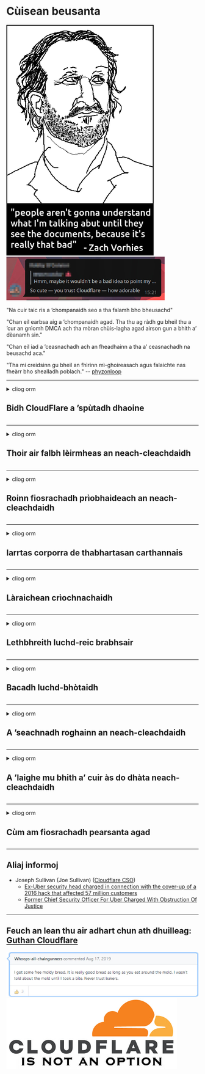 # Cùisean beusanta

![](../image/itsreallythatbad.jpg)
![](../image/telegram/c81238387627b4bfd3dcd60f56d41626.jpg)

"Na cuir taic ris a ’chompanaidh seo a tha falamh bho bheusachd"

"Chan eil earbsa aig a ’chompanaidh agad. Tha thu ag ràdh gu bheil thu a ’cur an gnìomh DMCA ach tha mòran chùis-lagha agad airson gun a bhith a’ dèanamh sin."

"Chan eil iad a ’ceasnachadh ach an fheadhainn a tha a’ ceasnachadh na beusachd aca."

"Tha mi creidsinn gu bheil an fhìrinn mì-ghoireasach agus falaichte nas fheàrr bho shealladh poblach."  -- [phyzonloop](https://twitter.com/phyzonloop)


---


<details>
<summary>cliog orm

## Bidh CloudFlare a ’spùtadh dhaoine
</summary>


Bidh Cloudflare a ’cur puist-d spama gu luchd-cleachdaidh nach eil Cloudflare.

- Na cuir ach puist-d gu luchd-aontachaidh a tha air roghnachadh a-steach
- Nuair a chanas an neach-cleachdaidh “stad”, an uairsin stad air post-d a chuir

Tha e cho sìmplidh sin. Ach chan eil dragh air Cloudflare.
Thuirt Cloudflare gum faod cleachdadh na seirbheis aca stad a chuir air a h-uile spamadair no neach-ionnsaigh.
Ciamar as urrainn dhuinn stad a chuir air Cloudflare gun Cloudflare a ghnìomhachadh?


| 🖼 | 🖼 |
| --- | --- |
| ![](../image/cfspam01.jpg) | ![](../image/cfspam03.jpg) |
| ![](../image/cfspam02.jpg) | ![](../image/cfspambrittany.jpg)<br>![](../image/cfspamtwtr.jpg) |

</details>

---

<details>
<summary>cliog orm

## Thoir air falbh lèirmheas an neach-cleachdaidh
</summary>


Lèirmheasan àicheil censor Cloudflare.
Ma phostas tu teacsa anti-Cloudflare air Twitter, tha cothrom agad freagairt fhaighinn bho neach-obrach Cloudflare le teachdaireachd "Chan e, chan eil".
Ma chuireas tu lèirmheas àicheil air làrach ath-bhreithneachaidh sam bith, feuchaidh iad ri censor a dhèanamh air.


| 🖼 | 🖼 |
| --- | --- |
| ![](../image/cfcenrev_01.jpg)<br>![](../image/cfcenrev_02.jpg) | ![](../image/cfcenrev_03.jpg) |

</details>

---

<details>
<summary>cliog orm

## Roinn fiosrachadh prìobhaideach an neach-cleachdaidh
</summary>


Tha duilgheadas sàrachadh mòr aig Cloudflare.
Bidh Cloudflare a ’roinn fiosrachadh pearsanta dhaibhsan a tha a’ gearan mu làraich aoigheachd.
Bidh iad uaireannan ag iarraidh ort an fhìor ID agad a thoirt seachad.
Mura h-eil thu airson do shàrachadh, ionnsaigh, swat no marbhadh, is fheàrr dhut fuireach air falbh bho làraich-lìn Cloudflared.


| 🖼 | 🖼 |
| --- | --- |
| ![](../image/cfdox_what.jpg) | ![](../image/cfdox_swat.jpg) |
| ![](../image/cfdox_kill.jpg) | ![](../image/cfdox_threat.jpg) |
| ![](../image/cfdox_dox.jpg) | ![](../image/cfdox_ex1.jpg)<br>![](../image/cfdox_ex2.jpg) |

</details>

---

<details>
<summary>cliog orm

## Iarrtas corporra de thabhartasan carthannais
</summary>


Tha CloudFlare ag iarraidh tabhartasan carthannach.
Tha e uamhasach uamhasach gum biodh corporra Ameireaganach ag iarraidh carthannas còmhla ri buidhnean neo-phrothaideach aig a bheil adhbharan matha.
Ma tha thu a ’còrdadh riut a bhith a’ cur bacadh air daoine no a ’caitheamh ùine dhaoine eile, is dòcha gum biodh tu airson cuid de pizzas òrdachadh airson luchd-obrach Cloudflare.


![](../image/cfdonate.jpg)

</details>

---

<details>
<summary>cliog orm

## Làraichean crìochnachaidh
</summary>


Dè a nì thu ma thèid an làrach agad sìos gu h-obann?
Tha aithrisean ann gu bheil Cloudflare a ’cuir às do rèiteachadh an neach-cleachdaidh no a’ stad seirbheis gun rabhadh sam bith, gu sàmhach.
Tha sinn a ’moladh gun lorg thu solaraiche nas fheàrr.

![](../image/cftmnt.jpg)

</details>

---

<details>
<summary>cliog orm

## Lethbhreith luchd-reic brabhsair
</summary>


Bidh CloudFlare a ’toirt làimhseachadh fàbharach dhaibhsan a tha a’ cleachdadh Firefox fhad ‘s a tha iad a’ toirt làimhseachadh nàimhdeil do luchd-cleachdaidh neo-Tor-Browser thairis air Tor.
Bidh luchd-cleachdaidh Tor a dhiùltas gu ceart javascript neo-saor a chuir an gnìomh cuideachd a ’faighinn làimhseachadh nàimhdeil.
Tha an neo-ionannachd ruigsinneachd seo na ana-cleachdadh neodrachd lìonra agus ana-cleachdadh cumhachd.

![](../image/browdifftbcx.gif)

- Clì: Brabhsair Tor, Deas: Chrome. An aon seòladh IP.

![](../image/browserdiff.jpg)

- Clì: Tor Browser Javascript Ciorramach, Comasachadh Cookie
- Deas: Chrome Javascript air a chomasachadh, briosgaid ciorramach

![](../image/cfsiryoublocked.jpg)

- QuteBrowser (mion-bhrobhsair) às aonais Tor (Clearnet IP)

| ***Brabhsair*** | ***Làimhseachadh ruigsinneachd*** |
| --- | --- |
| Tor Browser (Javascript air a chomasachadh) | ruigsinneachd ceadaichte |
| Firefox (Javascript air a chomasachadh) | ruigsinneachd air a lughdachadh |
| Chromium (Javascript air a chomasachadh) | ruigsinneachd air a lughdachadh |
| Chromium or Firefox (Javascript ciorramach) | ruigsinneachd air a dhiùltadh |
| Chromium or Firefox (Cookie ciorramach) | ruigsinneachd air a dhiùltadh |
| QuteBrowser | ruigsinneachd air a dhiùltadh |
| lynx | ruigsinneachd air a dhiùltadh |
| w3m | ruigsinneachd air a dhiùltadh |
| wget | ruigsinneachd air a dhiùltadh |


Carson nach cleachd thu putan Audio gus fuasgladh fhaighinn air dùbhlan furasta?

Tha, tha putan claisneachd ann, ach cha bhith e an-còmhnaidh ag obair thairis air Tor.
Gheibh thu an teachdaireachd seo nuair a phutas tu air:

```
Feuch ris a-rithist nas fhaide air adhart
Is dòcha gu bheil an coimpiutair no an lìonra agad a ’cur cheistean fèin-ghluasadach.
Gus ar luchd-cleachdaidh a dhìon, chan urrainn dhuinn d ’iarrtas a phròiseasadh an-dràsta.
Airson tuilleadh fiosrachaidh tadhal air an duilleag cuideachaidh againn
```

</details>

---

<details>
<summary>cliog orm

## Bacadh luchd-bhòtaidh
</summary>


Bidh luchd-bhòtaidh ann an stàitean na SA a ’clàradh gus bhòtadh aig a’ cheann thall tro làrach-lìn rùnaire na stàite ann an stàite an taigh-còmhnaidh aca.
Bidh oifisean rùnaire stàite fo smachd Poblachdach a ’dol an sàs ann an casg luchd-bhòtaidh le bhith a’ cur làrach-lìn rùnaire na stàite tro Cloudflare.
Tha làimhseachadh nàimhdeil Cloudflare air luchd-cleachdaidh Tor, a shuidheachadh MITM mar àite faire cruinneil meadhanaichte, agus an dreuchd millteach aige gu h-iomlan a ’fàgail gu bheil luchd-bhòtaidh deònach clàradh.
Tha Libearalaich gu sònraichte buailteach a bhith a ’gabhail ri prìobhaideachd.
Bidh foirmean clàraidh luchd-bhòtaidh a ’tional fiosrachadh mothachail mu chlaonadh poilitigeach neach-bhòtaidh, seòladh corporra pearsanta, àireamh tèarainteachd shòisealta, agus ceann-latha breith.
Chan eil a ’mhòr-chuid de stàitean a’ dèanamh ach fo-sheata den fhiosrachadh sin a tha ri fhaighinn gu poblach, ach tha Cloudflare a ’faicinn an fhiosrachaidh sin uile nuair a chlàraicheas cuideigin airson bhòtadh.

Thoir fa-near nach eil clàradh pàipeir a ’dol timcheall air Cloudflare oir is dòcha gum bi rùnaire luchd-obrach inntrigidh dàta stàite a’ cleachdadh làrach-lìn Cloudflare gus an dàta a thoirt a-steach.

| 🖼 | 🖼 |
| --- | --- |
| ![](../image/cfvotm_01.jpg) | ![](../image/cfvotm_02.jpg) |

- Tha Change.org na làrach-lìn ainmeil airson a bhith a ’tional bhòtaichean agus a’ dol an gnìomh.
“tha daoine anns a h-uile àite a ’tòiseachadh iomairtean, a’ gluasad luchd-taic, agus ag obair le luchd-co-dhùnaidh gus fuasglaidhean a stiùireadh.”
Gu mì-fhortanach, chan urrainn dha mòran dhaoine atharrachadh.org fhaicinn idir mar thoradh air sìoltachan ionnsaigheach Cloudflare.
Thathas gam bacadh bho bhith a ’soidhnigeadh na h-athchuinge, mar sin gan dùnadh a-mach à pròiseas deamocratach.
Bidh a bhith a ’cleachdadh àrd-ùrlar neo-sgòthan eile leithid OpenPetition a’ cuideachadh le bhith a ’faighinn fuasgladh air an duilgheadas.

| 🖼 | 🖼 |
| --- | --- |
| ![](../image/changeorgasn.jpg) | ![](../image/changeorgtor.jpg) |

- Tha “Pròiseact Athenian” Cloudflare a ’tabhann dìon aig ìre iomairt an-asgaidh do làraich-lìn taghaidh stàite agus ionadail.
Thuirt iad “gum faigh na buill-phàrlamaid aca cothrom air fiosrachadh taghaidh agus clàradh luchd-bhòtaidh” ach is e breug a tha seo leis nach urrainn dha mòran dhaoine sùil a thoirt air an làrach idir.

</details>

---

<details>
<summary>cliog orm

## A ’seachnadh roghainn an neach-cleachdaidh
</summary>


Ma roghnaicheas tu rudeigin, tha dùil agad nach fhaigh thu post-d mu dheidhinn.
Bidh Cloudflare a ’seachnadh roghainn an neach-cleachdaidh agus a’ roinn dàta le corporaidean treas-phàrtaidh às aonais cead an neach-ceannach.
Ma tha thu a ’cleachdadh am plana an-asgaidh aca, bidh iad uaireannan a’ cur post-d thugad ag iarraidh fo-sgrìobhadh mìosail a cheannach.

![](../image/cfviopl_tp.jpg)

</details>

---

<details>
<summary>cliog orm

## A ’laighe mu bhith a’ cuir às do dhàta neach-cleachdaidh
</summary>


A rèir blog an neach-ceannach ex-cloudflare seo, tha Cloudflare na laighe mu bhith a ’cuir às do chunntasan.
An-diugh, bidh mòran chompanaidhean a ’cumail an dàta agad às deidh dhut do chunntas a dhùnadh no a thoirt air falbh.
Tha a ’mhòr-chuid de chompanaidhean math a’ toirt iomradh mu dheidhinn anns a ’phoileasaidh prìobhaideachd aca.
Cloudflare? Chan eil.

```
2019-08-05 Chuir CloudFlare dearbhadh thugam gun tug iad air falbh mo chunntas.
2019-10-02 Fhuair mi post-d bho CloudFlare "oir tha mi nam neach-ceannach"
```

Cha robh fios aig Cloudflare mun fhacal "cuir air falbh".
Ma tha e air a thoirt air falbh gu fìor, carson a fhuair an neach-ceannach seo post-d?
Thuirt e cuideachd nach eil poileasaidh prìobhaideachd Cloudflare a ’toirt iomradh air.

```
Chan eil am poileasaidh prìobhaideachd ùr aca a ’toirt iomradh sam bith air cumail dàta airson bliadhna.
```

![](../image/cfviopl_notdel.jpg)

Ciamar as urrainn dhut earbsa a chur ann an Cloudflare ma tha am poileasaidh prìobhaideachd aca mar LIE?

</details>

---

<details>
<summary>cliog orm

## Cùm am fiosrachadh pearsanta agad
</summary>


Tha cur às do chunntas Cloudflare ìre chruaidh.

```
Cuir a-steach tiogaid taic a ’cleachdadh an roinn“ Cunntas ”,
agus iarraidh cuir às do chunntas anns a ’bhuidheann teachdaireachd.
Chan fhaod raointean no cairtean creideis a bhith agad ris a ’chunntas agad mus iarr thu cuir às.
```

Gheibh thu am post-d dearbhaidh seo.

![](../image/cf_deleteandkeep.jpg)

“Tha sinn air tòiseachadh air an iarrtas cuir às agad a phròiseasadh” ach “Cumaidh sinn oirnn a’ stòradh d ’fhiosrachadh pearsanta”.

An urrainn dhut "earbsa" a dhèanamh air seo?

</details>

---

## Aliaj informoj

- Joseph Sullivan (Joe Sullivan) ([Cloudflare CSO](https://twitter.com/eastdakota/status/1296522269313785862))
  - [Ex-Uber security head charged in connection with the cover-up of a 2016 hack that affected 57 million customers](https://www.businessinsider.com/uber-data-hack-security-head-joe-sullivan-charged-cover-up-2020-8)
  - [Former Chief Security Officer For Uber Charged With Obstruction Of Justice](https://www.justice.gov/usao-ndca/pr/former-chief-security-officer-uber-charged-obstruction-justice)


---

## Feuch an lean thu air adhart chun ath dhuilleag:   [Guthan Cloudflare](../PEOPLE.md)

![](../image/freemoldybread.jpg)
![](../image/cfisnotanoption.jpg)
